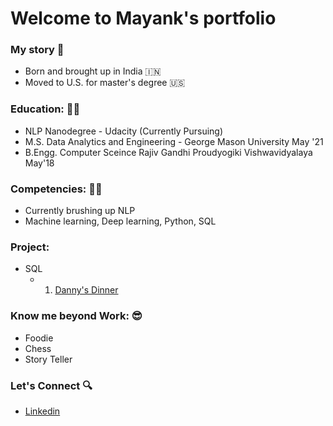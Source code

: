 
# Welcome to Mayank's portfolio 

### My story 📖
- Born and brought up in India 🇮🇳
- Moved to U.S. for master's degree 🇺🇸

### Education: :man_student:
- NLP Nanodegree - Udacity (Currently Pursuing)
- M.S. Data Analytics and Engineering - George Mason University May '21
- B.Engg. Computer Sceince Rajiv Gandhi Proudyogiki Vishwavidyalaya May'18

### Competencies: 💁🏼  
- Currently brushing up NLP
- Machine learning, Deep learning, Python, SQL

### Project:
 - SQL
   - 1. [Danny's Dinner](https://github.com/mayankdubey1996/SQL_case_study/blob/main/1.Dannys_Diner/solution.md) 
 
### Know me beyond Work: 😎
- Foodie
- Chess
- Story Teller

### Let's Connect :mag:
- [Linkedin](https://www.linkedin.com/in/mayank-dubey11/)


